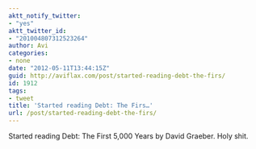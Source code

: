 ```yaml
---
aktt_notify_twitter:
- "yes"
aktt_twitter_id:
- "201004807312523264"
author: Avi
categories:
- none
date: "2012-05-11T13:44:15Z"
guid: http://aviflax.com/post/started-reading-debt-the-firs/
id: 1912
tags:
- tweet
title: 'Started reading Debt: The Firs…'
url: /post/started-reading-debt-the-firs/
---
```

Started reading Debt: The First 5,000 Years by David Graeber. Holy shit.